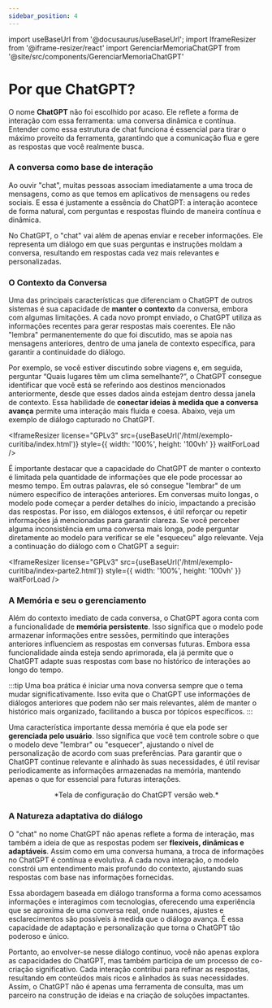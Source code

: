 ```yaml
---
sidebar_position: 4
---
```

import useBaseUrl from '@docusaurus/useBaseUrl';
import IframeResizer from '@iframe-resizer/react'
import GerenciarMemoriaChatGPT from '@site/src/components/GerenciarMemoriaChatGPT'

# Por que ChatGPT?
O nome **ChatGPT** não foi escolhido por acaso. Ele reflete a forma de interação com essa ferramenta: uma conversa dinâmica e contínua. Entender como essa estrutura de chat funciona é essencial para tirar o máximo proveito da ferramenta, garantindo que a comunicação flua e gere as respostas que você realmente busca.

### A conversa como base de interação
Ao ouvir "chat", muitas pessoas associam imediatamente a uma troca de mensagens, como as que temos em aplicativos de mensagens ou redes sociais. E essa é justamente a essência do ChatGPT: a interação acontece de forma natural, com perguntas e respostas fluindo de maneira contínua e dinâmica.

No ChatGPT, o "chat" vai além de apenas enviar e receber informações. Ele representa um diálogo em que suas perguntas e instruções moldam a conversa, resultando em respostas cada vez mais relevantes e personalizadas.

### O Contexto da Conversa
Uma das principais características que diferenciam o ChatGPT de outros sistemas é sua capacidade de **manter o contexto** da conversa, embora com algumas limitações. A cada novo prompt enviado, o ChatGPT utiliza as informações recentes para gerar respostas mais coerentes. Ele não "lembra" permanentemente do que foi discutido, mas se apoia nas mensagens anteriores, dentro de uma janela de contexto específica, para garantir a continuidade do diálogo.

Por exemplo, se você estiver discutindo sobre viagens e, em seguida, perguntar “Quais lugares têm um clima semelhante?”, o ChatGPT consegue identificar que você está se referindo aos destinos mencionados anteriormente, desde que esses dados ainda estejam dentro dessa janela de contexto. Essa habilidade de **conectar ideias à medida que a conversa avança** permite uma interação mais fluida e coesa. Abaixo, veja um exemplo de diálogo capturado no ChatGPT.

<IframeResizer
  license="GPLv3"
  src={useBaseUrl('/html/exemplo-curitiba/index.html')}
  style={{ width: '100%',  height: '100vh' }}
  waitForLoad
/>

É importante destacar que a capacidade do ChatGPT de manter o contexto é limitada pela quantidade de informações que ele pode processar ao mesmo tempo. Em outras palavras, ele só consegue "lembrar" de um número específico de interações anteriores. Em conversas muito longas, o modelo pode começar a perder detalhes do início, impactando a precisão das respostas. Por isso, em diálogos extensos, é útil reforçar ou repetir informações já mencionadas para garantir clareza. Se você perceber alguma inconsistência em uma conversa mais longa, pode perguntar diretamente ao modelo para verificar se ele "esqueceu" algo relevante. Veja a continuação do diálogo com o ChatGPT a seguir:

<IframeResizer
  license="GPLv3"
  src={useBaseUrl('/html/exemplo-curitiba/index-parte2.html')}
  style={{ width: '100%',  height: '100vh' }}
  waitForLoad
/>

### A Memória e seu o gerenciamento
Além do contexto imediato de cada conversa, o ChatGPT agora conta com a funcionalidade de **memória persistente**. Isso significa que o modelo pode armazenar informações entre sessões, permitindo que interações anteriores influenciem as respostas em conversas futuras. Embora essa funcionalidade ainda esteja sendo aprimorada, ela já permite que o ChatGPT adapte suas respostas com base no histórico de interações ao longo do tempo.

:::tip
Uma boa prática é iniciar uma nova conversa sempre que o tema mudar significativamente. Isso evita que o ChatGPT use informações de diálogos anteriores que podem não ser mais relevantes, além de manter o histórico mais organizado, facilitando a busca por tópicos específicos.
:::

Uma característica importante dessa memória é que ela pode ser **gerenciada pelo usuário**. Isso significa que você tem controle sobre o que o modelo deve "lembrar" ou "esquecer", ajustando o nível de personalização de acordo com suas preferências. Para garantir que o ChatGPT continue relevante e alinhado às suas necessidades, é útil revisar periodicamente as informações armazenadas na memória, mantendo apenas o que for essencial para futuras interações.

<GerenciarMemoriaChatGPT />
<center>
*Tela de configuração do ChatGPT versão web.*
</center>

### A Natureza adaptativa do diálogo
O "chat" no nome ChatGPT não apenas reflete a forma de interação, mas também a ideia de que as respostas podem ser **flexíveis, dinâmicas e adaptáveis**. Assim como em uma conversa humana, a troca de informações no ChatGPT é contínua e evolutiva. A cada nova interação, o modelo constrói um entendimento mais profundo do contexto, ajustando suas respostas com base nas informações fornecidas.

Essa abordagem baseada em diálogo transforma a forma como acessamos informações e interagimos com tecnologias, oferecendo uma experiência que se aproxima de uma conversa real, onde nuances, ajustes e esclarecimentos são possíveis à medida que o diálogo avança. É essa capacidade de adaptação e personalização que torna o ChatGPT tão poderoso e único.

Portanto, ao envolver-se nesse diálogo contínuo, você não apenas explora as capacidades do ChatGPT, mas também participa de um processo de co-criação significativo. Cada interação contribui para refinar as respostas, resultando em conteúdos mais ricos e alinhados às suas necessidades. Assim, o ChatGPT não é apenas uma ferramenta de consulta, mas um parceiro na construção de ideias e na criação de soluções impactantes.